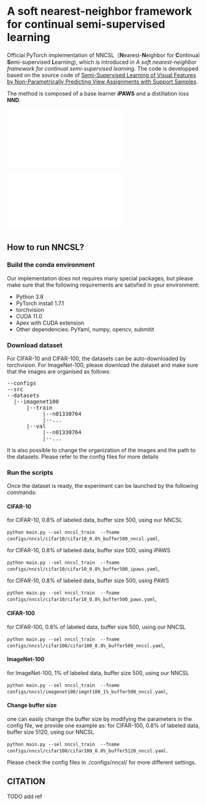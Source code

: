 # A soft nearest-neighbor framework for continual semi-supervised learning
Official PyTorch implementation of NNCSL（**N**earest-**N**eighbor for **C**ontinual **S**emi-supervised **L**earning), which is introduced in *A soft nearest-neighbor framework for continual semi-supervised learning*. The code is developped based on the source code of [Semi-Supervised Learning of Visual Features by Non-Parametrically Predicting View Assignments with Support Samples](https://github.com/facebookresearch/suncet).

The method is composed of a base learner **iPAWS** and a distillation loss **NND**.

![iPAWS](/Imgs/method.pdf "iPAWS")

![NND](/Imgs/nnd.pdf "NND")


## How to run NNCSL?

### Build the conda environment

Our implementation does not requires many special packages, but please make sure that the following requirements are satisfied in your environment:

- Python 3.8
- PyTorch install 1.7.1
- torchvision
- CUDA 11.0
- Apex with CUDA extension
- Other dependencies: PyYaml, numpy, opencv, submitit

### Download dataset
For CIFAR-10 and CIFAR-100, the datasets can be auto-downloaded by torchvision. 
For ImageNet-100, please download the dataset and make sure that the images are organised as follows:

<pre>
--configs  
--src  
--datasets  
  |--imagenet100  
      |--train  
           |--n01330764  
           |--...  
      |--val  
           |--n01330764  
           |--...  
</pre>

It is also possible to change the organization of the images and the path to the datasets. Please refer to the config files for more details

### Run the scripts
Once the dataset is ready, the experiment can be launched by the following commands:

#### CIFAR-10
for CIFAR-10, 0.8% of labeled data, buffer size 500, using our NNCSL

`python main.py --sel nncsl_train  --fname configs/nncsl/cifar10/cifar10_0.8%_buffer500_nncsl.yaml`,

for CIFAR-10, 0.8% of labeled data, buffer size 500, using iPAWS

`python main.py --sel nncsl_train  --fname configs/nncsl/cifar10/cifar10_0.8%_buffer500_ipaws.yaml`,

for CIFAR-10, 0.8% of labeled data, buffer size 500, using PAWS

`python main.py --sel nncsl_train  --fname configs/nncsl/cifar10/cifar10_0.8%_buffer500_paws.yaml`,

#### CIFAR-100
for CIFAR-100, 0.8% of labeled data, buffer size 500, using our NNCSL

`python main.py --sel nncsl_train  --fname configs/nncsl/cifar100/cifar100_0.8%_buffer500_nncsl.yaml`,

#### ImageNet-100
for ImageNet-100, 1% of labeled data, buffer size 500, using our NNCSL

`python main.py --sel nncsl_train  --fname configs/nncsl/imagenet100/imgnt100_1%_buffer500_nncsl.yaml`,

#### Change buffer size
one can easily change the buffer size by modifying the parameters in the config file, we provide one example as:
for CIFAR-100, 0.8% of labeled data, buffer size 5120, using our NNCSL

`python main.py --sel nncsl_train  --fname configs/nncsl/cifar100/cifar100_0.8%_buffer5120_nncsl.yaml`.

Please check the config files in ./configs/nncsl/ for more different settings.

## CITATION
TODO add ref

